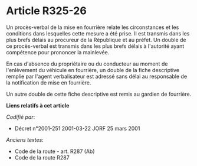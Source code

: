 # Article R325-26

Un procès-verbal de la mise en fourrière relate les circonstances et les conditions dans lesquelles cette mesure a été prise.
Il est transmis dans les plus brefs délais au procureur de la République et au préfet. Un double de ce procès-verbal est
transmis dans les plus brefs délais à l'autorité ayant compétence pour prononcer la mainlevée.

En cas d'absence du propriétaire ou du conducteur au moment de l'enlèvement du véhicule en fourrière, un double de la fiche
descriptive remplie par l'agent verbalisateur est adressé sans délai au responsable de la notification de mise en fourrière.

Un autre double de cette fiche descriptive est remis au gardien de fourrière.

**Liens relatifs à cet article**

_Codifié par_:

  - Décret n°2001-251 2001-03-22 JORF 25 mars 2001

_Anciens textes_:

  - Code de la route - art. R287 (Ab)
  - Code de la route R287
